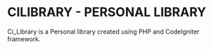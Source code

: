 # CILIBRARY - PERSONAL LIBRARY
Ci_Library is a Personal library created using PHP and CodeIgniter framework.
